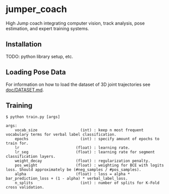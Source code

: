 # jumper_coach
High Jump coach integrating computer vision, track analysis, pose estimation, and expert training systems.
## Installation
TODO: python library setup, etc. 
## Loading Pose Data
For information on how to load the dataset of 3D joint trajectories see [doc/DATASET.md](https://github.com/octopus44/jumper_coach/doc/DATASET.md).

## Training
`$ python train.py [args]`

```
args:
    vocab_size                   (int) : keep n most frequent vocabulary terms for verbal label classification.
    epochs                       (int) : specify amount of epochs to train for.
    lr                         (float) : learning rate.
    lr_seg                     (float) : learning rate for segment classification layers.
    weight_decay               (float) : regularization penalty.
    pos_weight                 (float) : weighting for BCE with logits loss. Should approximately be (#neg_samples / #pos_samples).
    alpha                      (float) : loss = alpha * bar_prediction_loss + (1 - alpha) * verbal_label_loss.
    n_splits                     (int) : number of splits for K-Fold cross validation.  
```
